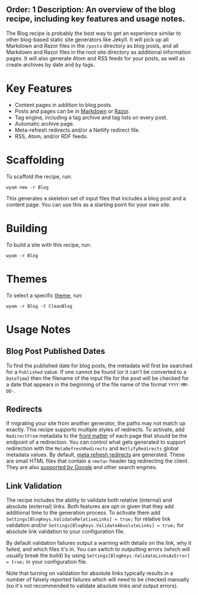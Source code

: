 Order: 1
Description: An overview of the blog recipe, including key features and usage notes.
---
The Blog recipe is probably the best way to get an experience similar to other blog-based static site generators like Jekyll. It will pick up all Markdown and Razor files in the `/posts` directory as blog posts, and all Markdown and Razor files in the root site directory as additional information pages. It will also generate Atom and RSS feeds for your posts, as well as create archives by date and by tags.

# Key Features

- Content pages in addition to blog posts.
- Posts and pages can be in [Markdown](/modules/markdown) or [Razor](/modules/razor).
- Tag engine, including a tag archive and tag lists on every post.
- Automatic archive page.
- Meta-refresh redirects and/or a Netlify redirect file.
- RSS, Atom, and/or RDF feeds.

# Scaffolding

To scaffold the recipe, run:

```
wyam new -r Blog
```

This generates a skeleton set of input files that includes a blog post and a content page. You can use this as a starting point for your own site.

# Building

To build a site with this recipe, run:

```
wyam -r Blog
```

# Themes

To select a specific [theme](/recipes/blog/themes), run:

```
wyam -r Blog -t CleanBlog
```

# Usage Notes

## Blog Post Published Dates

To find the published date for blog posts, the metadata will first be searched for a `Published` value. If one cannot be found (or it can't be converted to a `DateTime`) then the filename of the input file for the post will be checked for a date that appears in the beginning of the file name of the format `YYYY-MM-DD-`.

## Redirects

If migrating your site from another generator, the paths may not match up exactly. This recipe supports multiple styles of redirects. To activate, add `RedirectFrom` metadata to the [front matter](/docs/concepts/metadata#front-matter) of each page that should be the endpoint of a redirection. You can control what gets generated to support redirection with the `MetaRefreshRedirects` and `NetlifyRedirects` global metadata values. By default, [meta refresh redirects](https://www.w3.org/TR/WCAG20-TECHS/H76.html) are generated. These are small HTML files that contain a `<meta>` header tag redirecting the client. They are also [supported by Google](https://support.google.com/webmasters/answer/79812) and other search engines.

## Link Validation

The recipe includes the ability to validate both relative (internal) and absolute (external) links. Both features are opt-in given that they add additional time to the generation process. To activate them add `Settings[BlogKeys.ValidateRelativeLinks] = true;` for relative link validation and/or `Settings[BlogKeys.ValidateAbsoluteLinks] = true;` for absolute link validation to your configuration file.

By default validation failures output a warning with details on the link, why it failed, and which files it's in. You can switch to outputting errors (which will usually break the build) by using `Settings[BlogKeys.ValidateLinksAsError] = true;` in your configuration file.

Note that turning on validation for absolute links typically results in a number of falsely reported failures which will need to be checked manually (so it's not recommended to validate absolute links *and* output errors).